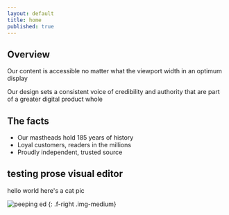 ```yaml
---
layout: default
title: home
published: true
---
```


## Overview

Our content is accessible no matter what the viewport width
in an optimum display

Our design sets a consistent voice of credibility and authority
that are part of a greater digital product whole

## The facts

- Our mastheads hold 185 years of history
- Loyal customers, readers in the millions
- Proudly independent, trusted source

## testing prose visual editor

hello world here's a cat pic

![peeping ed]({{site.baseurl}}/images/peeping_ed.jpg)
{: .f-right .img-medium}
